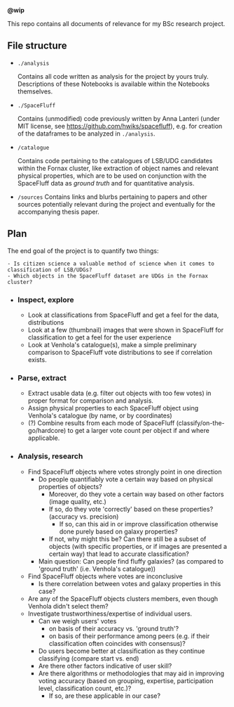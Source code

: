 __@wip__

This repo contains all documents of relevance for my BSc research project.


## File structure

- `./analysis`

    Contains all code written as analysis for the project by yours truly. Descriptions of these Notebooks is available within the Notebooks themselves.

- `./SpaceFluff`

    Contains (unmodified) code previously written by Anna Lanteri (under MIT license, see https://github.com/hwiks/spacefluff), e.g. for creation of the dataframes to be analyzed in `./analysis`.

- `/catalogue`

    Contains code pertaining to the catalogues of LSB/UDG candidates within the Fornax cluster, like extraction of object names and relevant physical properties, which are to be used on conjunction with the SpaceFluff data as _ground truth_ and for quantitative analysis.

- `/sources`
    Contains links and blurbs pertaining to papers and other sources potentially relevant during the project and eventually for the accompanying thesis paper.

## Plan
The end goal of the project is to quantify two things:
    
    - Is citizen science a valuable method of science when it comes to classification of LSB/UDGs?
    - Which objects in the SpaceFluff dataset are UDGs in the Fornax cluster?

- ### Inspect, explore
    - Look at classifications from SpaceFluff and get a feel for the data, distributions
    - Look at a few (thumbnail) images that were shown in SpaceFluff for classification to get a feel for the user experience
    - Look at Venhola's catalogue(s), make a simple preliminary comparison to SpaceFluff vote distributions to see if correlation exists.

- ### Parse, extract
    - Extract usable data (e.g. filter out objects with too few votes) in proper format for comparison and analysis.
    - Assign physical properties to each SpaceFluff object using Venhola's catalogue (by name, or by coordinates)
    - (?) Combine results from each mode of SpaceFluff (classify/on-the-go/hardcore) to get a larger vote count per object if and where applicable.

- ### Analysis, research
    - Find SpaceFluff objects where votes strongly point in one direction
        - Do people quantifiably vote a certain way based on physical properties of objects?
            - Moreover, do they vote a certain way based on other factors (image quality, etc.)
            - If so, do they vote 'correctly' based on these properties? (accuracy vs. precision)
                - If so, can this aid in or improve classification otherwise done purely based on galaxy properties?
            - If not, why might this be? Can there still be a subset of objects (with specific properties, or if images are presented a certain way) that lead to accurate classification?
        - Main question: Can people find fluffy galaxies? (as compared to 'ground truth' (i.e. Venhola's catalogue))
    - Find SpaceFluff objects where votes are inconclusive
        - Is there correlation between votes and galaxy properties in this case?
    - Are any of the SpaceFluff objects clusters members, even though Venhola didn't select them?
    - Investigate trustworthiness/expertise of individual users.
        - Can we weigh users' votes
            - on basis of their accuracy vs. 'ground truth'?
            - on basis of their performance among peers (e.g. if their classification often coincides with consensus)?
        - Do users become better at classification as they continue classifying (compare start vs. end)
        - Are there other factors indicative of user skill?
        - Are there algorithms or methodologies that may aid in improving voting accuracy (based on grouping, expertise, participation level, classification count, etc.)?
            - If so, are these applicable in our case?
